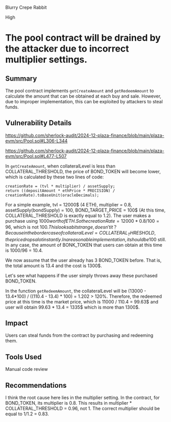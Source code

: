 Blurry Crepe Rabbit

High

# The pool contract will be drained by the attacker due to incorrect multiplier settings.

## Summary

The pool contract implements `getCreateAmount` and `getRedeemAmount` to calculate the amount that can be obtained at each buy and sale. However, due to improper implementation, this can be exploited by attackers to steal funds.

## Vulnerability Details

https://github.com/sherlock-audit/2024-12-plaza-finance/blob/main/plaza-evm/src/Pool.sol#L306-L344

https://github.com/sherlock-audit/2024-12-plaza-finance/blob/main/plaza-evm/src/Pool.sol#L477-L507

In `getCreateAmount`, when collateralLevel is less than COLLATERAL_THRESHOLD, the price of BOND_TOKEN will become lower, which is calculated by these two lines of code:

```solidity
creationRate = (tvl * multiplier) / assetSupply;
return ((depositAmount * ethPrice * PRECISION) / creationRate).toBaseUnit(oracleDecimals);
```

For a simple example, tvl = 12000$ (4 ETH), multiplier = 0.8, assetSupply(bondSupply) = 100, BOND_TARGET_PRICE = 100$ (At this time, COLLATERAL_THRESHOLD is exactly equal to 1.2). The user makes a purchase using $1000 worth of ETH. So the creationRate = 12000 * 0.8 / 100 = 96$, which is not 100$. This looks a bit strange, doesn't it？Because in the border case of collateralLevel=COLLATERAL_THRESHOLD, the price drops a lot instantly. In a reasonable implementation, it should be 100$ still. In any case, the amount of BONK_TOKEN that users can obtain at this time is 1000/96 = 10.4.

We now assume that the user already has 3 BOND_TOKEN before. That is, the total amount is 13.4 and the cost is 1300$.

Let's see what happens if the user simply throws away these purchased BOND_TOKEN.

In the function `getRedeemAmount`, the collateralLevel will be (13000 -  13.4*100) / ((110.4 - 13.4) * 100) = 1.202 > 120%. Therefore, the redeemed price at this time is the market price, which is 11000 / 110.4 = 99.63$ and user will obtain 99.63 * 13.4 = 1335$ which is more than 1300$.

## Impact

Users can steal funds from the contract by purchasing and redeeming them.

## Tools Used

Manual code review

## Recommendations

I think the root cause here lies in the multiplier setting. In the contract, for BOND_TOKEN, its multiplier is 0.8. This results in multiplier * COLLATERAL_THRESHOLD = 0.96, not 1. The correct multiplier should be equal to 1/1.2 = 0.83.